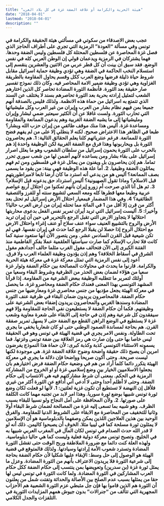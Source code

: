 ```yaml
---
title: "هيئة الحرية والكرامة أو علاقة الضفة غزة في كل بلاد العرب"
date: "2018-04-01"
lastmod: "2018-04-01"
description: ""
---
```

### عجب بعض الاصدقاء من سكوتي في مسألتي هيئة الحقيقة والكرامة في تونس وفي مسألة “العودة” الرمزية التي تجري على أطراف الحاجز الذي فصل غزة المحاصرة عن فلسطين المحتلة كل فلسطين وليس الضفة وحدها. فهما يشتركان في الرمزية ويدعمان قولي إن الوطن العربي كله في نفس الوضع. فقد سبق أن بينت أن كل قطر عربي من الاثنين والعشرين ينقسم إلى استسلام النخب الحاكمة في الضفة وهي تؤدي وظيفة حماية اسرائيل مقابل شروط حياة ذليلة فرضها وضع العرب ككل وقسم يحاول المقاومة بالطريقة الغزاوية وهي تؤدي وظيفة ضمير الامة المحاصر فيه. وكان ذلك نموذج تفسير صار حقيقة بعد الثورة. فأنظمة الثورة المضادة تحاصر كل الذين اختارهم الشعب لتمثيل إرادته بحرية بعد الثورة تحاصرهم بسند لا يختلف عن السند الذي تتمتع به اسرائيل من حماة هذه الانظمة. ولذلك فليس بالصدفة أنهم جميعا بمن فيهم نظام بشار من العرب وإيران من غير العرب وكل مليشياتها التي تحارب الثورة. ولست غافلا عن أن الكثير سيعتبر ضمي لبشار وإيران ومليشياتها إلى ما يشبه الضفة الغربية وهم يدعون الممانعة والمقاومة ومساعدة غزة. أليس هذا منك موقف طائفي من إيران حزب الله وبشار؟ طبعا في الظاهر هذا الاعتراض صحيح. لكنه لا ينطلي إلا على من لم يفهم فضح الثورة للممانعة. فرغم عنترياتهم كلنا يعلم الحقائق التالية: 1. هم يحاصرون الثورة بل ويحاربونها وهذا فرق مع الضفة الغربية لكن الوظيفة واحدة إذ هم بالحرب على الثورة يحمون إسرائيل من سلطان الشعوب وهو ما يعلل اصرار إسرائيل على بقاء بشار ومن يساعده لأنهم أضمن لها من شعب سوري تحرر تماما. هم إذن يحاصرون بل ويفنون من يماثل غزة في فلسطين ومن ثم فهم يماثلون الضفة وظيفيا. 2. أما علة هذه الوظيفة فهي بينة: من يقود ما يسمى بصف الممانعة؟ أليس هو من يدعي أنه استرد ما كان أرضا تابعا لامبراطوريتهم قبل الاسلام؟ وماذا تقول الصهيونية؟ أليس استرداد حق يدعونه قبل الإسلام؟ 3. ثم هل أنا الذي صرحت أم زورو إيران بأنهم تمكنوا من احتلال أربع عواصم عربية وطبعا معها قطرها كله ومعه السعي لتشييع سنته أو للفرز والتصفية الطائفية؟ 4. وفي هذا المضمار فبمعيار احتلال الأرض إسرائيل لم تحتل بعد أكثر من قرن إلا أقل من 1 في المائة مما تحتله إيران من أرض العرب حاليا؟ وأخيرا: 5. أليست إسرائيل التي تريد أيران تمرير نفس الفعل بدعوى محاربتها احتلالها لا يتجاوز الارض التي تقبل الرجع بالتحرير في حين أن إيران تريد الأرض والروح بالتشييع العنيف سواء عنف سلاح أو عنف إغراء واحتلال الارض مع احتلال الروح إذا حصلا لن يقبلا الرجع كما حدث في إيران نفسها. فهي لم تكن شيعية قبل القرن السادس عشر. ومن يتصور الآن أنها ستعود سنية كما كانت فلا تحارب الإسلام كما صارت سياستها العلقمية عملا بفكر الفاطمية منذ الفتنة الكبرى إلى الآن فتحالف مغول الغرب مثلما حالف أجدادهم مغول الشرق في أسقاط الخلافة؟ وهم إذن يؤدون وظيفة العلماء العرب ولا فرق. أعود إلى نفس الرمزية التي تمثل معركة غزة في معركة هيئة الحرية والكرامة. قارنوا ما يحدث في محاولات المصالحة بين حكام الضفة وثوار غزة سعيا من هؤلاء لضمان بعض الحذر من الظرفية وشروط البقاء وسعيا من أولئك لتمرير ما تتطلبه الوظيفة ببعض الشرعية من المقاومة. إذا قرأنا المشهد التونسي بهذا المعنى فعندك حكام الضفة ومحاصرو غزة. ما يحصل في معركة الهيئة يجعل مؤديها من جنس محاصري غزة ومعارضيها من جنس حكام الضفة. فالمحاصرون يريدون ضمان البقاء في ظرفية عنف الثورة المضادة وسندها الغربي والمحاصرون يريدون إضفاء بعض الشرعية على وظيفتهم. فكما أن حكام الضفة لا يستطيعون نفي الحاجة للمقاومة وإلا فهم سيفقدون كل شرعية وهم إذن في حاجة إلى الابقاء على شعرة معاوية وشعب غزة لا يستطيع في الوضع الراهن القطع مع الضفة حتى لا يسهل تمرير صفقة القرن. هم بحاجة لمساندة الصمود الوطني حتى لو كان شعاريا يخفي ما يجري تحت الطاولة. ونفس الامر يجري في قضية الهيئة في تونس وهو في الحقيقة ليس خاصا بها حتى وإن صارت هي رمز العلاقة بين ضفة تونس وغزتها. فما يسمونه الاستثناء التونسي كذبة وكذبة كبرى: لأن حماة هذا النموذج يفرضون امرين أن يصبح ذلك حقيقة واضحة وضوح علاقة الضفة غزة. هي موجودة لكنها ليست صريحة. وحتى أكون صريحا وواضحا فإن دلالة ما يجري في معركة الهيئة يتكرر دائما كلما أراد من هم في وضعية حكام الضفة فرض اختيارهم بأن يجعلوا الاسلاميين الخيار بين وضع إسلاميي غزة أو او الخروج من المشاركة الرمزية في الحكم. بمعنى أن شرط مشاركتهم فيه هي الانتساب إلى حكام الضفة. وحتى لا أظلم أحدا وحتى لا أدعي أني أدافع عن الثورة أكثر من غيري فلأقل إن النهضة لا تستطيع أن تكون غزية لعلتين: 1. لأنها لو فعلت لكان وضع ثورة تونس شبيها بوضع ثورة سوريا. وهذا امر لابد من تجنبه مهما كانت الكلفة على صورتها. 2. ولأن المحافظة على أمل النجاح ولو نسبيا للبقاء بسبب الظرف. وهو شبيه بما تسعى إليه غزة من المصالحة لضمان شرط البقاء أولا وثانيا للتخفيف من المحاصرة مع الابقاء على الشروط الدنيا للمقاومة. والفرق الوحيد بين هذين العلاجين اللذين يمكن وصفهما بالدبلوماسية هو أن الإسلامين لا يمثلون ثورة مسلحة كما في ليبيا مثلا. الخوف أن يصبحوا كاليمن. ذلك أنه لو لا قدر الله حدث الصدام في تونس لكان المآل في المغرب العربي شبيها به في الخليج. وتصبح تونس معركة دولية فعلية وليست كما هي حاليا دبلوماسية. ولهذه العلة كنت دائما مع ضرورة الملاطفة وربح الوقت حتى تفشل الثورة المضادة وتسترد شعوب الأمة إرادتها وسيادتها. ولذلك فالمتوقع في قضية الهيئة هو الوصول إلى حل وسط: الإبقاء عليها شكليا لأن حكام الضفة بحاجة إلى شرعية الثورة فلا يريدون الاعتراف بأنهم من الثورة المضادة. وعزل ما يمثل ثورة غزة (بن سدرين) وتعويضها بمن ينتسب إلى حكام الضفة ككل حكام العرب المشاركين في الثورة المضادة. ولما كانت الثورة في تونس ليس لها حقا من يمثلها بسبب عدم الصلح بين الأصالة والحداثة وتفتت شمل من يعلنون أن الثورة هم الذين قاموا بها فإن جل مثبطي عزم الثورة الشعبية هم الأحزاب المجهرية التي تتألف من “جنرالات” بدون جيوش همهم المزايدات الثورية في التلفزات والجدل الكلامي.

###